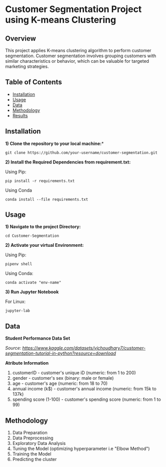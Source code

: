 # Customer Segmentation Project using K-means Clustering

## Overview

This project applies K-means clustering algorithm to perform customer segmentation. Customer segmentation involves grouping customers with similar characteristics or behavior, which can be valuable for targeted marketing strategies.

## Table of Contents

- [Installation](#installation)
- [Usage](#usage)
- [Data](#data)
- [Methodology](#methodology)
- [Results](#results)

## Installation

**1) Clone the repository to your local machine:***

```
git clone https://github.com/your-username/customer-segmentation.git
```
**2) Install the Required Dependencies from requirement.txt:**

Using Pip:
```
pip install -r requirements.txt
```
Using Conda
```
conda install --file requirements.txt
```

## Usage
**1) Navigate to the project Directory:**
```
cd Customer-Segmentation
```

**2) Activate your virtual Environment:**

Using Pip:
```
pipenv shell
```
Using Conda:
```
conda activate "env-name"
```
**3) Run Jupyter Notebook**

For Linux:
```
jupyter-lab
```

## Data

**Student Performance Data Set**

*Source: https://www.kaggle.com/datasets/vjchoudhary7/customer-segmentation-tutorial-in-python?resource=download*

**Atribute Information**

1. customerID - customer's unique iD (numeric: from 1 to 200)
2. gender - customer's sex (binary: male or female)
3. age - customer's age (numeric: from 18 to 70)
4. annual income (k$) - customer's annual income (numeric: from 15k to 137k)
5. spending score (1-100) - customer's spending score (numeric: from 1 to 99)

## Methodology

1. Data Preparation
2. Data Preprocessing
3. Exploratory Data Analysis
4. Tuning the Model (optimizing hyperparameter i.e   "Elbow Method")
5. Training the Model
6. Predicting the cluster


